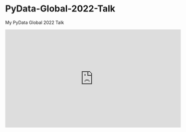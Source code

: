 # PyData-Global-2022-Talk
My PyData Global 2022 Talk

<iframe width="560" height="315" src="https://www.youtube.com/embed/qqUGGBKtx0c?start=67?start=600" title="YouTube video player" frameborder="0" allow="accelerometer; autoplay; clipboard-write; encrypted-media; gyroscope; picture-in-picture" allowfullscreen></iframe>

